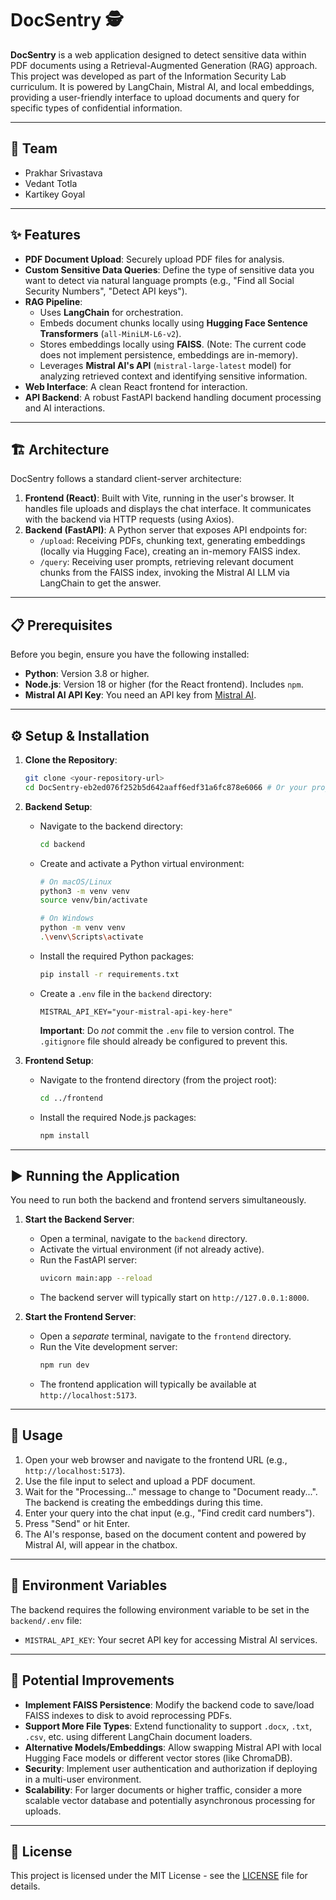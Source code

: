# DocSentry 🕵️

**DocSentry** is a web application designed to detect sensitive data within PDF documents using a Retrieval-Augmented Generation (RAG) approach. This project was developed as part of the Information Security Lab curriculum. It is powered by LangChain, Mistral AI, and local embeddings, providing a user-friendly interface to upload documents and query for specific types of confidential information.



---

## 👥 Team

* Prakhar Srivastava
* Vedant Totla
* Kartikey Goyal

---

## ✨ Features

* **PDF Document Upload**: Securely upload PDF files for analysis.
* **Custom Sensitive Data Queries**: Define the type of sensitive data you want to detect via natural language prompts (e.g., "Find all Social Security Numbers", "Detect API keys").
* **RAG Pipeline**:
    * Uses **LangChain** for orchestration.
    * Embeds document chunks locally using **Hugging Face Sentence Transformers** (`all-MiniLM-L6-v2`).
    * Stores embeddings locally using **FAISS**. (Note: The current code does not implement persistence, embeddings are in-memory).
    * Leverages **Mistral AI's API** (`mistral-large-latest` model) for analyzing retrieved context and identifying sensitive information.
* **Web Interface**: A clean React frontend for interaction.
* **API Backend**: A robust FastAPI backend handling document processing and AI interactions.

---

## 🏗️ Architecture

DocSentry follows a standard client-server architecture:

1.  **Frontend (React)**: Built with Vite, running in the user's browser. It handles file uploads and displays the chat interface. It communicates with the backend via HTTP requests (using Axios).
2.  **Backend (FastAPI)**: A Python server that exposes API endpoints for:
    * `/upload`: Receiving PDFs, chunking text, generating embeddings (locally via Hugging Face), creating an in-memory FAISS index.
    * `/query`: Receiving user prompts, retrieving relevant document chunks from the FAISS index, invoking the Mistral AI LLM via LangChain to get the answer.

---

## 📋 Prerequisites

Before you begin, ensure you have the following installed:

* **Python**: Version 3.8 or higher.
* **Node.js**: Version 18 or higher (for the React frontend). Includes `npm`.
* **Mistral AI API Key**: You need an API key from [Mistral AI](https://console.mistral.ai/).

---

## ⚙️ Setup & Installation

1.  **Clone the Repository**:
    ```bash
    git clone <your-repository-url>
    cd DocSentry-eb2ed076f252b5d642aaff6edf31a6fc878e6066 # Or your project's root directory
    ```

2.  **Backend Setup**:
    * Navigate to the backend directory:
        ```bash
        cd backend
        ```
    * Create and activate a Python virtual environment:
        ```bash
        # On macOS/Linux
        python3 -m venv venv
        source venv/bin/activate

        # On Windows
        python -m venv venv
        .\venv\Scripts\activate
        ```
    * Install the required Python packages:
        ```bash
        pip install -r requirements.txt
        ```
    * Create a `.env` file in the `backend` directory:
        ```
        MISTRAL_API_KEY="your-mistral-api-key-here"
        ```
        **Important**: Do *not* commit the `.env` file to version control. The `.gitignore` file should already be configured to prevent this.

3.  **Frontend Setup**:
    * Navigate to the frontend directory (from the project root):
        ```bash
        cd ../frontend
        ```
    * Install the required Node.js packages:
        ```bash
        npm install
        ```

---

## ▶️ Running the Application

You need to run both the backend and frontend servers simultaneously.

1.  **Start the Backend Server**:
    * Open a terminal, navigate to the `backend` directory.
    * Activate the virtual environment (if not already active).
    * Run the FastAPI server:
        ```bash
        uvicorn main:app --reload
        ```
    * The backend server will typically start on `http://127.0.0.1:8000`.

2.  **Start the Frontend Server**:
    * Open a *separate* terminal, navigate to the `frontend` directory.
    * Run the Vite development server:
        ```bash
        npm run dev
        ```
    * The frontend application will typically be available at `http://localhost:5173`.

---

## 🚀 Usage

1.  Open your web browser and navigate to the frontend URL (e.g., `http://localhost:5173`).
2.  Use the file input to select and upload a PDF document.
3.  Wait for the "Processing..." message to change to "Document ready...". The backend is creating the embeddings during this time.
4.  Enter your query into the chat input (e.g., "Find credit card numbers").
5.  Press "Send" or hit Enter.
6.  The AI's response, based on the document content and powered by Mistral AI, will appear in the chatbox.

---

## 🔑 Environment Variables

The backend requires the following environment variable to be set in the `backend/.env` file:

* `MISTRAL_API_KEY`: Your secret API key for accessing Mistral AI services.

---

## 🔮 Potential Improvements

* **Implement FAISS Persistence**: Modify the backend code to save/load FAISS indexes to disk to avoid reprocessing PDFs.
* **Support More File Types**: Extend functionality to support `.docx`, `.txt`, `.csv`, etc. using different LangChain document loaders.
* **Alternative Models/Embeddings**: Allow swapping Mistral API with local Hugging Face models or different vector stores (like ChromaDB).
* **Security**: Implement user authentication and authorization if deploying in a multi-user environment.
* **Scalability**: For larger documents or higher traffic, consider a more scalable vector database and potentially asynchronous processing for uploads.

---

## 📄 License

This project is licensed under the MIT License - see the [LICENSE](LICENSE) file for details.
